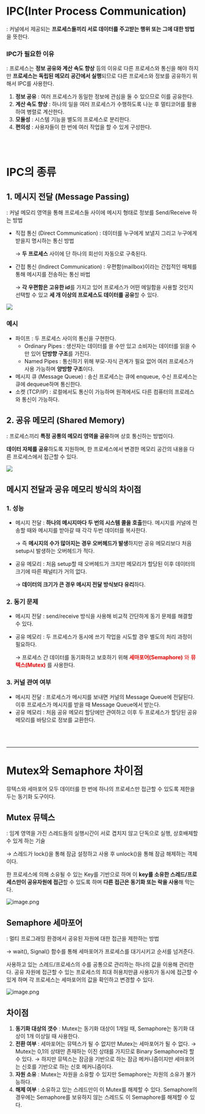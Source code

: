 # IPC(**Inter Process Communication**)

: 커널에서 제공되는 **프로세스들끼리 서로 데이터를 주고받는 행위 또는 그에 대한 방법**을 뜻한다.

### IPC가 필요한 이유

: 프로세스는 **정보 공유와 계산 속도 향상** 등의 이유로 다른 프로세스와 통신을 해야 하지만 **프로세스는 독립된 메모리 공간에서 실행**되므로 다른 프로세스와 정보를 공유하기 위해서 IPC를 사용한다. 

1. **정보 공유** : 여러 프로세스가 동일한 정보에 관심을 둘 수 있으므로 이를 공유한다.
2. **계산 속도 향상** : 하나의 일을 여러 프로세스가 수행하도록 나눈 후 멀티코어를 활용하여 병렬로 계산한다.
3. **모듈성** : 시스템 기능을 별도의 프로세스로 분리한다.
4. **편의성** : 사용자들이 한 번에 여러 작업을 할 수 있게 구성한다.

<br><br>


# IPC의 종류

## **1. 메시지 전달 (Message Passing)**

: 커널 메모리 영역을 통해 프로세스들 사이에 메시지 형태로 정보를 Send/Receive 하는 방법

- 직접 통신 (Direct Communication) : 데이터를 누구에게 보낼지 그리고 누구에게 받을지 명시하는 통신 방법
    
    → **두 프로세스** 사이에 단 하나의 회선이 자동으로 구축된다.
    
- 간접 통신 (Indirect Communication) : 우편함(mailbox)이라는 간접적인 매체를 통해 메시지를 전송하는 통신 바법
    
    → **각 우편함은 고유한 id**를 가지고 있어 프로세스가 어떤 메일함을 사용할 것인지 선택할 수 있고 **세 개 이상의 프로세스도 데이터를 공유**할 수 있다.
    
![](https://milktea24.github.io/assets/img/posts/cs/os/ipc/message-passing.png)

### 예시

- 파이프 : 두 프로세스 사이의 통신을 구현한다.
    - Ordinary Pipes : 생산자는 데이터를 쓸 수만 있고 소비자는 데이터를 읽을 수만 있어 **단방향 구조**를 가진다.
    - Named Pipes : 통신하기 위해 부모-자식 관계가 필요 없어 여러 프로세스가 사용 가능하며 **양방향 구조**이다.
- 메시지 큐 (Message Queue) : 송신 프로세스는 큐에 enqueue, 수신 프로세스는 큐에 dequeue하며 통신한다.
- 소켓 (TCP/IP) : 로컬에서도 통신이 가능하며 원격에서도 다른 컴퓨터의 프로레스와 통신이 가능하다.

## **2. 공유 메모리 (Shared Memory)**

: 프로세스끼리 **특정 공통의 메모리 영역을 공유**하며 상호 통신하는 방법이다.

**데이터 자체를 공유**하도록 지원하며, 한 프로세스에서 변경한 메모리 공간의 내용을 다른 프로세스에서 접근할 수 있다.

![](https://milktea24.github.io/assets/img/posts/cs/os/ipc/shared-memory.png)

## 메시지 전달과 공유 메모리 방식의 차이점

### 1. 성능

- 메시지 전달 : **하나의 메시지마다 두 번의 시스템 콜을 호출**한다. 메시지를 커널에 전송할 때와 메시지를 받아갈 때 각각 두번 데이터를 복사한다.
    
    → 즉 **메시지의 수가 많아지는 경우 오버헤드가 발생**하지만 공유 메모리보다 처음 setup시 발생하는 오버헤드가 적다.
    
- 공유 메모리 : 처음 setup할 때 오버헤드가 크지만 메모리가 할당된 이후 데이터의 크기에 따른 패널티가 거의 없다.
    
    → **데이터의 크기가 큰 경우 메시지 전달 방식보다 유리**하다.
    

### 2. 동기 문제

- 메시지 전달 : send/receive 방식을 사용해 비교적 간단하게 동기 문제를 해결할 수 있다.
- 공유 메모리 : 두 프로세스가 동시에 쓰기 작업을 시도할 경우 별도의 처리 과정이 필요하다.
    
    → 프로세스 간 데이터를 동기화하고 보호하기 위해 <span style="color:red">**세마포어(Semaphore)** 와 **뮤텍스(Mutex)**</span> 를 사용한다.
    

### 3. 커널 관여 여부

- 메시지 전달 : 프로세스가 메시지를 보내면 커널의 Message Queue에 전달된다. 이후 프로세스가 메시지를 받을 때 Message Queue에서 받는다.
- 공유 메모리 : 처음 공유 메모리 할당에만 관여하고 이후 두 프로세스가 할당된 공유 메모리를 바탕으로 정보를 교환한다.

<br><br>

---

# Mutex와 Semaphore 차이점

뮤텍스와 세마포어 모두 데이터를 한 번에 하나의 프로세스만 접근할 수 있도록 제한을 두는 동기화 도구이다.


## Mutex 뮤텍스

: 임계 영역을 가진 스레드들의 실행시간이 서로 겹치지 않고 단독으로 실행, 상호배제할 수 있게 하는 기술

→ 스레드가 lock()을 통해 잠금 설정하고 사용 후 unlock()을 통해 잠금 해제하는 객체이다.

한 프로세스에 의해 소유될 수 있는 Key를 기반으로 하며 이 **key를 소유한 스레드/프로세스만이 공유자원에 접근**할 수 있도록 하며 **다른 접근은 동기화 또는 락을 사용**해 막는다.

![image.png](https://img1.daumcdn.net/thumb/R1280x0/?scode=mtistory2&fname=https%3A%2F%2Fblog.kakaocdn.net%2Fdn%2Fcvk7nh%2FbtrjvSw2BoX%2FZfh0o0VsZrMmAOi6PxLvg0%2Fimg.png)

## Semaphore 세마포어

: 멀티 프로그래밍 환경에서 공유된 자원에 대한 접근을 제한하는 방법

→ wait(), Signal() 함수를 통해 세마포어가 프로세스를 대기시키고 순서를 넘겨준다.

사용하고 있는 스레드/프로세스의 수를 공통으로 관리하는 하나의 값을 이용해 관리한다. 공유 자원에 접근할 수 있는 프로세스의 최대 허용치만큼 사용자가 동시에 접근할 수 있게 하며 각 프로세스는 세마포어의 값을 확인하고 변경할 수 있다.

![image.png](https://img1.daumcdn.net/thumb/R1280x0/?scode=mtistory2&fname=https%3A%2F%2Fblog.kakaocdn.net%2Fdn%2FcYZOiu%2FbtrjvrzaimS%2FQtooHYav5Sj1JpT9yTtb1K%2Fimg.png)

## 차이점

1. **동기화 대상의 갯수** : Mutex는 동기화 대상이 1개일 때, Semaphore는 동기화 대상이 1개 이상일 때 사용한다.
2. **전환 여부** : 세마포어는 뮤텍스가 될 수 없지만 Mutex는 세마포어가 될 수 없다.
→ Mutex는 0,1의 상태만 존재하는 이진 상태를 가지므로 Binary Semaphore라 할 수 있다. 
→ 하지만 뮤텍스는 잠금을 기반으로 하는 잠금 메커니즘이지만 세마포어는 신호를 기반으로 하는 신호 메커니즘이다.
3. **자원 소유** : Mutex는 자원을 소유할 수 있지만 Semaphore는 자원의 소유가 불가능하다.
4. **해제 여부** : 소유하고 있는 스레드만이 이 Mutex를 해제할 수 있다. Semaphore의 경우에는 Semaphore를 보유하지 않는 스레드도 이 Semaphore를 해제할 수 있다.